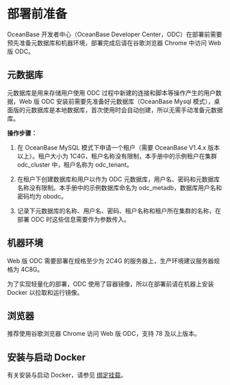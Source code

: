 部署前准备 
==========================

OceanBase 开发者中心（OceanBase Developer Center，ODC）在部署前需要预先准备元数据库和机器环境，部署完成后请在谷歌浏览器 Chrome 中访问 Web 版 ODC。

元数据库 
-------------------------

元数据库是用来存储用户使用 ODC 过程中新建的连接和脚本等操作产生的用户数据，Web 版 ODC 安装前需要先准备好元数据库（OceanBase Mysql 模式），桌面版的元数据库是本地数据库，首次使用时会自动创建，所以无需手动准备元数据库。

**操作步骤：** 

1. 在 OceanBase MySQL 模式下申请一个租户（需要 OceanBase V1.4.x 版本以上）。租户大小为 1C4G，租户名称没有限制，本手册中的示例租户在集群 odc_cluster 中，租户名称为 odc_tenant。

2. 在租户下创建数据库和用户以作为 ODC 元数据库，用户名、密码和元数据库名称没有限制。本手册中的示例数据库命名为 odc_metadb，数据库用户名和密码均为 obodc。

3. 记录下元数据库的名称、用户名、密码、租户名称和租户所在集群的名称，在部署 ODC 时这些信息需要作为参数传入。

机器环境 
-------------------------

Web 版 ODC 需要部署在规格至少为 2C4G 的服务器上，生产环境建议服务器规格为 4C8G。

为了实现轻量化的部署，ODC 使用了容器镜像，所以在部署前请在机器上安装 Docker 以拉取和运行镜像。

浏览器 
------------------------

推荐使用谷歌浏览器 Chrome 访问 Web 版 ODC，支持 78 及以上版本。

安装与启动 Docker
------------------------
有关安装与启动 Docker，请参见 [绑定挂载](https://docs.docker.com/storage/bind-mounts/)。